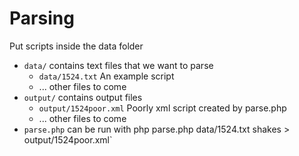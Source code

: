 # Parsing

Put scripts inside the data folder

- `data/` contains text files that we want to parse
	- `data/1524.txt` An example script
	- ... other files to come
- `output/` contains output files
	- `output/1524poor.xml` Poorly xml script created by parse.php
	- ... other files to come
- `parse.php` can be run with php parse.php data/1524.txt shakes > output/1524poor.xml`

